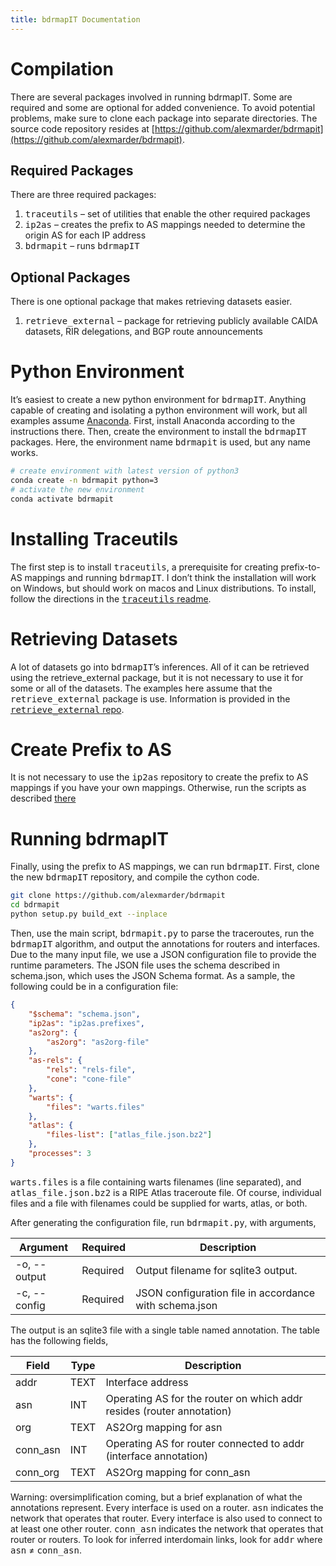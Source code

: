 ```yaml
---
title: bdrmapIT Documentation
---
```


# Compilation
There are several packages involved in running bdrmapIT.
Some are required and some are optional for added convenience.
To avoid potential problems, make sure to clone each package into separate directories.
The source code repository resides at [https://github.com/alexmarder/bdrmapit](https://github.com/alexmarder/bdrmapit).

## Required Packages
There are three required packages:
1. <tt>traceutils</tt> – set of utilities that enable the other required packages
2. <tt>ip2as</tt> – creates the prefix to AS mappings needed to determine the origin AS for each IP address
3. <tt>bdrmapit</tt> – runs <tt>bdrmapIT</tt>

## Optional Packages
There is one optional package that makes retrieving datasets easier.
1. <tt>retrieve_external</tt> – package for retrieving publicly available CAIDA datasets, RIR delegations, and BGP route announcements

# Python Environment
It’s easiest to create a new python environment for <tt>bdrmapIT</tt>. Anything capable of creating and isolating a python environment will work, but all examples assume [Anaconda](https://www.anaconda.com/).
First, install Anaconda according to the instructions there. Then, create the environment to install the <tt>bdrmapIT</tt> packages. Here, the environment name <tt>bdrmapit</tt> is used, but any name works.

```bash
# create environment with latest version of python3
conda create -n bdrmapit python=3
# activate the new environment
conda activate bdrmapit
```

# Installing Traceutils
The first step is to install <tt>traceutils</tt>, a prerequisite for creating prefix-to-AS mappings and running <tt>bdrmapIT</tt>. I don’t think the installation will work on Windows, but should work on macos and Linux distributions. To install, follow the directions in the [<tt>traceutils</tt> readme](https://github.com/alexmarder/traceutils).

# Retrieving Datasets
A lot of datasets go into <tt>bdrmapIT</tt>’s inferences. All of it can be retrieved using the retrieve_external package, but it is not necessary to use it for some or all of the datasets. The examples here assume that the <tt>retrieve_external</tt> package is use. Information is provided in the [<tt>retrieve_external</tt> repo](https://github.com/alexmarder/retrieve-external/wiki).

# Create Prefix to AS
It is not necessary to use the <tt>ip2as</tt> repository to create the prefix to AS mappings if you have your own mappings. Otherwise, run the scripts as described [there](https://github.com/alexmarder/ip2as/wiki)

# Running bdrmapIT
Finally, using the prefix to AS mappings, we can run <tt>bdrmapIT</tt>. First, clone the new <tt>bdrmapIT</tt> repository,
and compile the cython code.
```bash
git clone https://github.com/alexmarder/bdrmapit
cd bdrmapit
python setup.py build_ext --inplace
```

Then, use the main script, <tt>bdrmapit.py</tt> to parse the traceroutes, run the <tt>bdrmapIT</tt> algorithm, and output the annotations for routers and interfaces. Due to the many input file, we use a JSON configuration file to provide the runtime parameters. The JSON file uses the schema described in schema.json, which uses the JSON Schema format.
As a sample, the following could be in a configuration file:
```json
{
    "$schema": "schema.json",
    "ip2as": "ip2as.prefixes",
    "as2org": {
        "as2org": "as2org-file"
    },
    "as-rels": {
        "rels": "rels-file",
        "cone": "cone-file"
    },
    "warts": {
        "files": "warts.files"
    },
    "atlas": {
        "files-list": ["atlas_file.json.bz2"]
    },
    "processes": 3
}
```
<tt>warts.files</tt> is a file containing warts filenames (line separated), and <tt>atlas_file.json.bz2</tt> is a RIPE Atlas traceroute file. Of course, individual files and a file with filenames could be supplied for warts, atlas, or both.

After generating the configuration file, run <tt>bdrmapit.py</tt>, with arguments,

Argument | Required | Description
--- | --- | ---
-o, --output | Required | Output filename for sqlite3 output.
-c, --config | Required | JSON configuration file in accordance with schema.json

The output is an sqlite3 file with a single table named annotation. The table has the following fields,

Field | Type | Description
--- | --- | ---
addr | TEXT | Interface address
asn | INT | Operating AS for the router on which addr resides (router annotation)
org | TEXT | AS2Org mapping for asn
conn_asn | INT | Operating AS for router connected to addr (interface annotation)
conn_org | TEXT | AS2Org mapping for conn_asn

Warning: oversimplification coming, but a brief explanation of what the annotations represent. Every interface is used on a router. <tt>asn</tt> indicates the network that operates that router. Every interface is also used to connect to at least one other router. <tt>conn_asn</tt> indicates the network that operates that router or routers. To look for inferred interdomain links, look for <tt>addr</tt> where <tt>asn</tt> &ne; <tt>conn_asn</tt>.